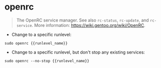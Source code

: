 # openrc

> The OpenRC service manager.
> See also `rc-status`, `rc-update`, and `rc-service`.
> More information: <https://wiki.gentoo.org/wiki/OpenRC>.

- Change to a specific runlevel:

`sudo openrc {{runlevel_name}}`

- Change to a specific runlevel, but don't stop any existing services:

`sudo openrc --no-stop {{runlevel_name}}`

